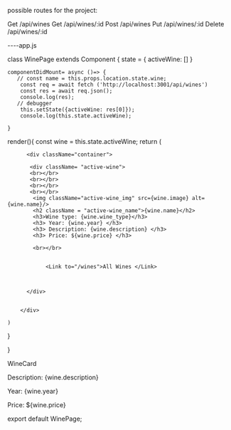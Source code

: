 possible routes for the project:

Get /api/wines
Get /api/wines/:id
Post /api/wines
Put /api/wines/:id
Delete /api/wines/:id


<Wines  /> ----app.js

class WinePage extends Component {
    state = {
        activeWine: []
    }

    componentDidMount= async ()=> {
       // const name = this.props.location.state.wine;
        const req = await fetch ('http://localhost:3001/api/wines')
        const res = await req.json();
        console.log(res);
       // debugger
        this.setState({activeWine: res[0]});
        console.log(this.state.activeWine);
      
    }
   render(){
       const wine = this.state.activeWine;
    return (
        
            
            
          <div className="container">
         
           <div className= "active-wine">
           <br></br>
           <br></br>
           <br></br>
           <br></br>
            <img className="active-wine_img" src={wine.image} alt={wine.name}/>
            <h2 className = "active-wine_name">{wine.name}</h2>
            <h3>Wine type: {wine.wine_type}</h3>
            <h3> Year: {wine.year} </h3>
            <h3> Description: {wine.description} </h3>
            <h3> Price: ${wine.price} </h3>

            <br></br>
            
                
                <Link to="/wines">All Wines </Link>

            
           
          </div>
         
          
        </div>

    )

  }

}

WineCard 
<p> Description: {wine.description} </p>
  
   <p> Year: {wine.year} </p>
   <p> Price:  ${wine.price} </p>
  



  export default WinePage;